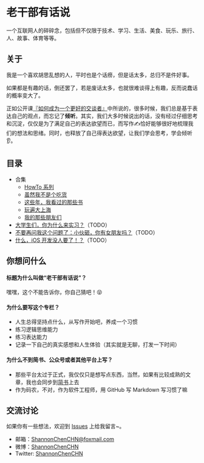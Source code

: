 
# 老干部有话说
一个互联网人的碎碎念，包括但不仅限于技术、学习、生活、美食、玩乐、旅行、人、故事、体育等等。


## 关于
我是一个喜欢胡思乱想的人，平时也是个话痨，但是话太多，总归不是件好事。

如果都是有趣的话，倒还罢了，若是废话太多，也就很难谈得上有趣，反而说蠢话的概率变大了。

正如公开课[『如何成为一个更好的交谈者』](http://open.163.com/movie/2016/3/F/E/MBFLN6BJF_MBFLNJGFE.html)中所说的，很多时候，我们总是基于表达自己的观点，而忘记了**倾听**。其实，我们大多时候说出的话，没有经过仔细思考和沉淀，仅仅是为了满足自己的表达欲望而已，而写作✍️恰好能够很好地梳理我们的想法和思绪。同时，也释放了自己得表达欲望，让我们学会思考，学会倾听👂。


## 目录
- 合集
  - [HowTo 系列](https://github.com/ShannonChenCHN/HowTo)
  - [虽然我不是个吃货](https://github.com/ShannonChenCHN/eureka/tree/master/虽然我不是个吃货)
  - [这些年，我看过的那些书](https://github.com/ShannonChenCHN/eureka/tree/master/这些年，我看过的那些书)
  - [玩遍大上海](https://github.com/ShannonChenCHN/eureka/tree/master/玩遍大上海)
  - [我的那些朋友们]()
- [大学生们，你为什么来实习？]()（TODO）
- [不要再问我这个问题了：小伙砸，你有女朋友吗？]()（TODO）
- [什么，iOS 开发没人要了！？]()（TODO）



## 你想问什么
#### 标题为什么叫做“老干部有话说”？
嘿嘿，这个不能告诉你，你自己猜吧！😝

#### 为什么要写这个专栏？
- 人生总得坚持点什么，从写作开始吧，养成一个习惯
- 练习逻辑思维能力
- 练习表达能力
- 记录一下自己的真实感想和人生体验（其实就是无聊，打发一下时间）


#### 为什么不到简书、公众号或者其他平台上写？
- 那些平台太过于正式，我仅仅只是想写点东西，当然，如果有比较成熟的文章，我也会同步到[简书](http://www.jianshu.com/u/4ef5e287fc91)上去
- 作为码农，不对，作为软件工程师，用 GitHub 写 Markdown 写习惯了嘛


## 交流讨论
如果你有一些想法，欢迎到 [Issues](https://github.com/ShannonChenCHN/eureka/issues) 上给我留言~。

- 邮箱：ShannonChenCHN@foxmail.com
- 微博：[ShannonChenCHN](http://weibo.com/u/2034207895)
- Twitter: [ShannonChenCHN](https://twitter.com/ShannonChenCHN)

